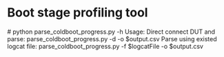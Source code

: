 # Boot stage profiling tool #

<p># python parse_coldboot_progress.py -h
Usage:
Direct connect DUT and parse:
    parse_coldboot_progress.py -d -o $output.csv
Parse using existed logcat file:
    parse_coldboot_progress.py -f $logcatFile -o $output.csv
</p>
